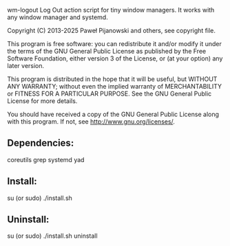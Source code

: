 wm-logout
Log Out action script for tiny window managers.
It works with any window manager and systemd.

Copyright (C) 2013-2025 Paweł Pijanowski and others, see copyright file.

This program is free software: you can redistribute it and/or modify
it under the terms of the GNU General Public License as published by
the Free Software Foundation, either version 3 of the License, or
(at your option) any later version.

This program is distributed in the hope that it will be useful,
but WITHOUT ANY WARRANTY; without even the implied warranty of
MERCHANTABILITY or FITNESS FOR A PARTICULAR PURPOSE.  See the
GNU General Public License for more details.

You should have received a copy of the GNU General Public License
along with this program.  If not, see <http://www.gnu.org/licenses/>.

Dependencies:
-------------
coreutils
grep
systemd
yad

Install:
-------------
su (or sudo) 
./install.sh

Uninstall:
-------------
su (or sudo)
./install.sh uninstall
